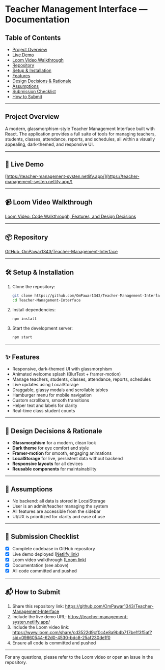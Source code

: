 # Teacher Management Interface — Documentation

## Table of Contents
- [Project Overview](#project-overview)
- [Live Demo](#live-demo)
- [Loom Video Walkthrough](#loom-video-walkthrough)
- [Repository](#repository)
- [Setup & Installation](#setup--installation)
- [Features](#features)
- [Design Decisions & Rationale](#design-decisions--rationale)
- [Assumptions](#assumptions)
- [Submission Checklist](#submission-checklist)
- [How to Submit](#how-to-submit)

---

## Project Overview
A modern, glassmorphism-style Teacher Management Interface built with React. The application provides a full suite of tools for managing teachers, students, classes, attendance, reports, and schedules, all within a visually appealing, dark-themed, and responsive UI.

---

## 🚀 Live Demo
[https://teacher-management-systen.netlify.app/](https://teacher-management-systen.netlify.app/)

---

## 📹 Loom Video Walkthrough
[Loom Video: Code Walkthrough, Features, and Design Decisions](https://www.loom.com/share/cd3522d9cf0c4e8a9b4b717be1f3f5af?sid=09860544-62d0-4530-bdc8-25af230de1f0)

---

## 📦 Repository
[GitHub: OmPawar1343/Teacher-Management-Interface](https://github.com/OmPawar1343/Teacher-Management-Interface)

---

## 🛠️ Setup & Installation
1. Clone the repository:
   ```bash
   git clone https://github.com/OmPawar1343/Teacher-Management-Interface.git
   cd Teacher-Management-Interface
   ```
2. Install dependencies:
   ```bash
   npm install
   ```
3. Start the development server:
   ```bash
   npm start
   ```

---

## ✨ Features
- Responsive, dark-themed UI with glassmorphism
- Animated welcome splash (BlurText + framer-motion)
- Manage teachers, students, classes, attendance, reports, schedules
- Live updates using LocalStorage
- Draggable, glassy modals and scrollable tables
- Hamburger menu for mobile navigation
- Custom scrollbars, smooth transitions
- Helper text and labels for clarity
- Real-time class student counts

---

## 🎨 Design Decisions & Rationale
- **Glassmorphism** for a modern, clean look
- **Dark theme** for eye comfort and style
- **Framer-motion** for smooth, engaging animations
- **LocalStorage** for live, persistent data without backend
- **Responsive layouts** for all devices
- **Reusable components** for maintainability

---

## 📝 Assumptions
- No backend: all data is stored in LocalStorage
- User is an admin/teacher managing the system
- All features are accessible from the sidebar
- UI/UX is prioritized for clarity and ease of use

---

## 📄 Submission Checklist
- [x] Complete codebase in GitHub repository
- [x] Live demo deployed ([Netlify link](https://teacher-management-systen.netlify.app/))
- [x] Loom video walkthrough ([Loom link](https://www.loom.com/share/cd3522d9cf0c4e8a9b4b717be1f3f5af?sid=09860544-62d0-4530-bdc8-25af230de1f0))
- [x] Documentation (see above)
- [x] All code committed and pushed

---

## 📬 How to Submit
1. Share this repository link: https://github.com/OmPawar1343/Teacher-Management-Interface
2. Include the live demo URL: https://teacher-management-systen.netlify.app/
3. Include the Loom video link: https://www.loom.com/share/cd3522d9cf0c4e8a9b4b717be1f3f5af?sid=09860544-62d0-4530-bdc8-25af230de1f0
4. Ensure all code is committed and pushed

---

For any questions, please refer to the Loom video or open an issue in the repository. 